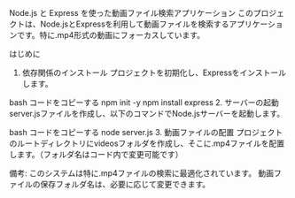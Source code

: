 Node.js と Express を使った動画ファイル検索アプリケーション
このプロジェクトは、Node.jsとExpressを利用して動画ファイルを検索するアプリケーションです。特に.mp4形式の動画にフォーカスしています。

はじめに
1. 依存関係のインストール
プロジェクトを初期化し、Expressをインストールします。

bash
コードをコピーする
npm init -y
npm install express
2. サーバーの起動
server.jsファイルを作成し、以下のコマンドでNode.jsサーバーを起動します。

bash
コードをコピーする
node server.js
3. 動画ファイルの配置
プロジェクトのルートディレクトリにvideosフォルダを作成し、そこに.mp4ファイルを配置します。（フォルダ名はコード内で変更可能です）

備考:
このシステムは特に.mp4ファイルの検索に最適化されています。
動画ファイルの保存フォルダ名は、必要に応じて変更できます。

